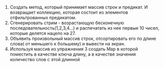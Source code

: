 1. Создать метод, который принимает массив строк и предикат. И возвращает коллекцию, которая состоит из 
элементов отфильтрованных предикатом.
2. Сгенерировать стрим - возрастающую бесконечную последовательность(1,2,3,4...) и распечатать из нее первые 10 чисел, которые делятся нацело на 27.
3. Объявить произвольный массив строк, отсортировать его по длине слова( от меньшего к большему) и вывести на экран.
4. Используя массив из упражнения 3 создать Map в которой поместить в качестве ключа длину, а в качестве значения количество слов с этой длинной

